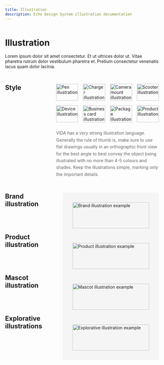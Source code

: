 ```yaml
---
title: Illustration
description: Echo Design System illustration documentation
---
```


<div class="design-layout">
<div class="design-content">

# Illustration

Lorem ipsum dolor sit amet consectetur. Et ut ultrices dolor ut. Vitae pharetra rutrum dolor vestibulum pharetra et. Pretium consectetur venenatis lacus quam dolor lacinia.

<div class="illustration-section">
  <div class="section-heading">
    <h2>Style</h2>
  </div>
<div class="section-content">
    <div class="style-grid">
      <img src="/images/illustration-style-1.svg" alt="Pen illustration" />
      <img src="/images/illustration-style-2.svg" alt="Charger illustration" />
      <img src="/images/illustration-style-3.svg" alt="Camera mount illustration" />
      <img src="/images/illustration-style-4.svg" alt="Scooter illustration" />
      <img src="/images/illustration-style-5.svg" alt="Device illustration" />
      <img src="/images/illustration-style-6.svg" alt="Business card illustration" />
      <img src="/images/illustration-style-7.svg" alt="Package illustration" />
      <img src="/images/illustration-style-8.svg" alt="Product illustration" />
    </div>
    <p class="style-description">VIDA has a very strong illustration language. Generally the rule of thumb is, make sure to use flat drawings usually in an orthographic front view for the best angle to best convey the object being illustrated with no more than 4-5 colours and shades. Keep the illustrations simple, marking only the important details.</p>
  </div>
</div>

<div class="illustration-section">
  <div class="section-heading">
    <h2>Brand illustration</h2>
  </div>
  <div class="section-content">
    <div class="illustration-showcase">
      <img src="/images/brand-illustration.svg" alt="Brand illustration example" />
    </div>
  </div>
</div>

<div class="illustration-section">
  <div class="section-heading">
    <h2>Product illustration</h2>
  </div>
  <div class="section-content">
    <div class="illustration-showcase">
      <img src="/images/product-illustration.svg" alt="Product illustration example" />
    </div>
  </div>
</div>
<div class="illustration-section">
  <div class="section-heading">
    <h2>Mascot illustration</h2>
  </div>
  <div class="section-content">
    <div class="illustration-showcase">
      <img src="/images/mascot-illustration.svg" alt="Mascot illustration example" />
    </div>
  </div>
</div>

<div class="illustration-section">
  <div class="section-heading">
    <h2>Explorative illustrations</h2>
  </div>
  <div class="section-content">
    <div class="illustration-showcase">
      <img src="/images/explorative-illustration.svg" alt="Explorative illustration example" />
    </div>
  </div>
</div>

</div>
</div>

<style>
.design-layout {
  display: flex;
  gap: 2rem;
}

.design-sidebar {
  width: 240px;
  flex-shrink: 0;
}

.design-content {
  flex: 1;
  max-width: 800px;
}

.illustration-section {
  display: flex;
  gap: 2rem;
  margin: 3rem 0;
}

.section-heading {
  flex: 1;
}

.section-heading h2 {
  margin: 0;
}

.section-content {
  flex: 2;
}

.style-grid {
  display: grid;
  grid-template-columns: repeat(4, 1fr);
  gap: 1rem;
  margin-bottom: 1.5rem;
}

.style-grid img {
  width: 100%;
  height: auto;
  display: block;
}

.style-description {
  color: #666;
  line-height: 1.6;
  margin: 0;
}

.illustration-showcase {
  background: #f5f5f5;
  padding: 2rem;
  border-radius: 4px;
}

.illustration-showcase img {
  width: 100%;
  height: auto;
  display: block;
}

@media (max-width: 768px) {
  .design-layout {
    flex-direction: column;
  }
  
  .design-sidebar {
    width: 100%;
  }

  .illustration-section {
    flex-direction: column;
  }

  .section-heading {
    margin-bottom: 1rem;
  }

  .style-grid {
    grid-template-columns: repeat(2, 1fr);
  }
}
</style>
